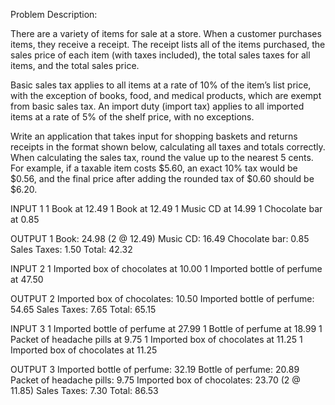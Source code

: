 Problem Description:

There are a variety of items for sale at a store. When a customer purchases items, they receive a receipt. The receipt
lists all of the items purchased, the sales price of each item (with taxes included), the total sales taxes for all items,
and the total sales price.

Basic sales tax applies to all items at a rate of 10% of the item’s list price, with the exception of books, food, and
medical products, which are exempt from basic sales tax. An import duty (import tax) applies to all imported items at
a rate of 5% of the shelf price, with no exceptions.

Write an application that takes input for shopping baskets and returns receipts in the format shown below, calculating
all taxes and totals correctly. When calculating the sales tax, round the value up to the nearest 5 cents. For example, if
a taxable item costs $5.60, an exact 10% tax would be $0.56, and the final price after adding the rounded tax of $0.60
should be $6.20.

INPUT 1
1 Book at 12.49
1 Book at 12.49
1 Music CD at 14.99
1 Chocolate bar at 0.85

OUTPUT 1
Book: 24.98 (2 @ 12.49)
Music CD: 16.49
Chocolate bar: 0.85
Sales Taxes: 1.50
Total: 42.32

INPUT 2
1 Imported box of chocolates at 10.00
1 Imported bottle of perfume at 47.50

OUTPUT 2
Imported box of chocolates: 10.50
Imported bottle of perfume: 54.65
Sales Taxes: 7.65
Total: 65.15

INPUT 3
1 Imported bottle of perfume at 27.99
1 Bottle of perfume at 18.99
1 Packet of headache pills at 9.75
1 Imported box of chocolates at 11.25
1 Imported box of chocolates at 11.25

OUTPUT 3
Imported bottle of perfume: 32.19
Bottle of perfume: 20.89
Packet of headache pills: 9.75
Imported box of chocolates: 23.70 (2 @ 11.85)
Sales Taxes: 7.30
Total: 86.53
